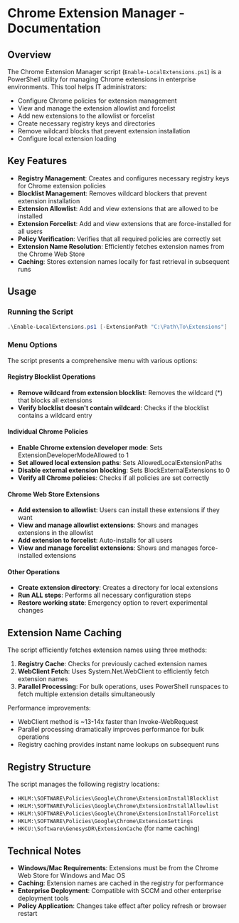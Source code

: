 # Chrome Extension Manager - Documentation

## Overview

The Chrome Extension Manager script (`Enable-LocalExtensions.ps1`) is a PowerShell utility for managing Chrome extensions in enterprise environments. This tool helps IT administrators:

- Configure Chrome policies for extension management
- View and manage the extension allowlist and forcelist
- Add new extensions to the allowlist or forcelist
- Create necessary registry keys and directories
- Remove wildcard blocks that prevent extension installation
- Configure local extension loading

## Key Features

- **Registry Management**: Creates and configures necessary registry keys for Chrome extension policies
- **Blocklist Management**: Removes wildcard blockers that prevent extension installation
- **Extension Allowlist**: Add and view extensions that are allowed to be installed
- **Extension Forcelist**: Add and view extensions that are force-installed for all users
- **Policy Verification**: Verifies that all required policies are correctly set
- **Extension Name Resolution**: Efficiently fetches extension names from the Chrome Web Store
- **Caching**: Stores extension names locally for fast retrieval in subsequent runs

## Usage

### Running the Script

```powershell
.\Enable-LocalExtensions.ps1 [-ExtensionPath "C:\Path\To\Extensions"]
```

### Menu Options

The script presents a comprehensive menu with various options:

#### Registry Blocklist Operations
- **Remove wildcard from extension blocklist**: Removes the wildcard (*) that blocks all extensions
- **Verify blocklist doesn't contain wildcard**: Checks if the blocklist contains a wildcard entry

#### Individual Chrome Policies
- **Enable Chrome extension developer mode**: Sets ExtensionDeveloperModeAllowed to 1
- **Set allowed local extension paths**: Sets AllowedLocalExtensionPaths
- **Disable external extension blocking**: Sets BlockExternalExtensions to 0
- **Verify all Chrome policies**: Checks if all policies are set correctly

#### Chrome Web Store Extensions
- **Add extension to allowlist**: Users can install these extensions if they want
- **View and manage allowlist extensions**: Shows and manages extensions in the allowlist
- **Add extension to forcelist**: Auto-installs for all users
- **View and manage forcelist extensions**: Shows and manages force-installed extensions

#### Other Operations
- **Create extension directory**: Creates a directory for local extensions
- **Run ALL steps**: Performs all necessary configuration steps
- **Restore working state**: Emergency option to revert experimental changes

## Extension Name Caching

The script efficiently fetches extension names using three methods:

1. **Registry Cache**: Checks for previously cached extension names
2. **WebClient Fetch**: Uses System.Net.WebClient to efficiently fetch extension names
3. **Parallel Processing**: For bulk operations, uses PowerShell runspaces to fetch multiple extension details simultaneously

Performance improvements:
- WebClient method is ~13-14x faster than Invoke-WebRequest
- Parallel processing dramatically improves performance for bulk operations
- Registry caching provides instant name lookups on subsequent runs

## Registry Structure

The script manages the following registry locations:

- `HKLM:\SOFTWARE\Policies\Google\Chrome\ExtensionInstallBlocklist`
- `HKLM:\SOFTWARE\Policies\Google\Chrome\ExtensionInstallAllowlist`
- `HKLM:\SOFTWARE\Policies\Google\Chrome\ExtensionInstallForcelist`
- `HKLM:\SOFTWARE\Policies\Google\Chrome\ExtensionSettings`
- `HKCU:\Software\GenesysDR\ExtensionCache` (for name caching)

## Technical Notes

- **Windows/Mac Requirements**: Extensions must be from the Chrome Web Store for Windows and Mac OS
- **Caching**: Extension names are cached in the registry for performance
- **Enterprise Deployment**: Compatible with SCCM and other enterprise deployment tools
- **Policy Application**: Changes take effect after policy refresh or browser restart 